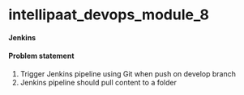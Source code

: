 # intellipaat_devops_module_8
#### Jenkins
#### Problem statement
1. Trigger Jenkins pipeline using Git when push on develop branch
2. Jenkins pipeline should pull content to a folder
